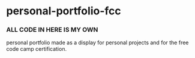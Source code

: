 # personal-portfolio-fcc
<h3>ALL CODE IN HERE IS MY OWN</h3>
personal portfolio made as a display for personal projects and for the free code camp certification.
